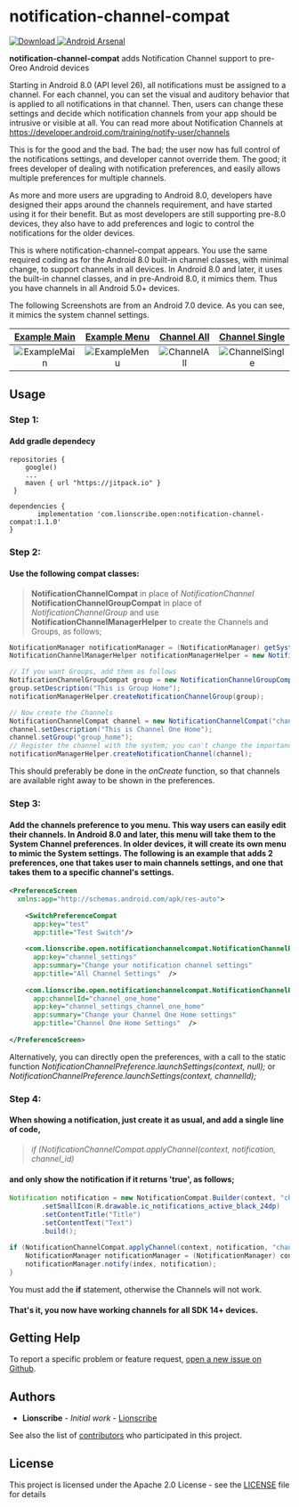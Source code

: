 # notification-channel-compat
[ ![Download](https://api.bintray.com/packages/lionscribe/open/notification-channel-compat/images/download.svg) ](https://bintray.com/lionscribe/open/notification-channel-compat/_latestVersion) [![Android Arsenal]( https://img.shields.io/badge/Android%20Arsenal-notification--channel--compat-green.svg?style=flat )]( https://android-arsenal.com/details/1/7741 )

**notification-channel-compat** adds Notification Channel support to pre-Oreo Android devices

Starting in Android 8.0 (API level 26), all notifications must be assigned to a channel. For each channel, you can set the visual and auditory behavior that is applied to all notifications in that channel. Then, users can change these settings and decide which notification channels from your app should be intrusive or visible at all. You can read more about Notification Channels at https://developer.android.com/training/notify-user/channels

This is for the good and the bad. The bad; the user now has full control of the notifications settings, and developer cannot override them. The good; it frees developer of dealing with notification preferences, and easily allows multiple preferences for multiple channels.

As more and more users are upgrading to Android 8.0, developers have designed their apps around the channels requirement, and have started using it for their benefit. But as most developers are still supporting pre-8.0 devices, they also have to add preferences and logic to control the notifications for the older devices.

This is where notification-channel-compat appears. You use the same required coding as for the Android 8.0 built-in channel classes, with minimal change, to support channels in all devices. In Android 8.0 and later, it uses the built-in channel classes, and in pre-Android 8.0, it mimics them. Thus you have channels in all Android 5.0+ devices.

The following Screenshots are from an Android 7.0 device. As you can see, it mimics the system channel settings.

| [Example Main][ExampleMain] | [Example Menu][ExampleMenu] | [Channel All][ChannelAll] | [Channel Single][ChannelSingle]
|:-:|:-:|:-:|:-:|
| ![ExampleMain] | ![ExampleMenu] | ![ChannelAll] | ![ChannelSingle] |

## Usage
### Step 1:
#### Add gradle dependecy
```
repositories {
    google()
	...
    maven { url "https://jitpack.io" }
 }
 
dependencies {
       implementation 'com.lionscribe.open:notification-channel-compat:1.1.0'
}
```
### Step 2:
#### Use the following compat classes:
>**NotificationChannelCompat** in place of  *NotificationChannel*
>**NotificationChannelGroupCompat** in place of *NotificationChannelGroup*
> and use **NotificationChannelManagerHelper** to create the Channels and Groups, as follows;
```java
NotificationManager notificationManager = (NotificationManager) getSystemService(NOTIFICATION_SERVICE);
NotificationChannelManagerHelper notificationManagerHelper = new NotificationChannelManagerHelper(this, notificationManager);

// If you want Groups, add them as follows
NotificationChannelGroupCompat group = new NotificationChannelGroupCompat("group_home", "Group Home");
group.setDescription("This is Group Home");
notificationManagerHelper.createNotificationChannelGroup(group);

// Now create the Channels
NotificationChannelCompat channel = new NotificationChannelCompat("channel_one_home", name, NotificationManager.IMPORTANCE_DEFAULT);  
channel.setDescription("This is Channel One Home");
channel.setGroup("group_home");  
// Register the channel with the system; you can't change the importance or other notification behaviors after this  
notificationManagerHelper.createNotificationChannel(channel);
```
This should preferably be done in the *onCreate* function, so that channels are available right away to be shown in the preferences.

### Step 3:
#### Add the channels preference to you menu. This way users can easily edit their channels. In Android 8.0 and later, this menu will take them to the System Channel preferences. In older devices, it will create its own menu to mimic the System settings. The following is an example that adds 2 preferences, one that takes user to main channels settings, and one that takes them to a specific channel's settings.
```xml
<PreferenceScreen  
  xmlns:app="http://schemas.android.com/apk/res-auto">  
  
    <SwitchPreferenceCompat  
	  app:key="test"  
	  app:title="Test Switch"/>  
  
    <com.lionscribe.open.notificationchannelcompat.NotificationChannelPreference  
	  app:key="channel_settings"  
	  app:summary="Change your notification channel settings"  
	  app:title="All Channel Settings"  />  
  
    <com.lionscribe.open.notificationchannelcompat.NotificationChannelPreference  
	  app:channelId="channel_one_home"  
	  app:key="channel_settings_channel_one_home"  
	  app:summary="Change your Channel One Home settings"  
	  app:title="Channel One Home Settings"  />  
  
</PreferenceScreen>
```
Alternatively, you can directly open the preferences, with a call to the static function *NotificationChannelPreference.launchSettings(context, null);* or *NotificationChannelPreference.launchSettings(context, channelId);*

### Step 4:

#### When showing a notification, just create it as usual, and add a single line of code, 
>*if (NotificationChannelCompat.applyChannel(context, notification,  channel_id)*

#### and only show the notification if it returns 'true', as follows;
```java
Notification notification = new NotificationCompat.Builder(context, "channel_one_home")  
        .setSmallIcon(R.drawable.ic_notifications_active_black_24dp)  
        .setContentTitle("Title")  
        .setContentText("Text")  
        .build();  
  
if (NotificationChannelCompat.applyChannel(context, notification, "channel_one_home")) {  
    NotificationManager notificationManager = (NotificationManager) context.getSystemService(NOTIFICATION_SERVICE);  
    notificationManager.notify(index, notification);  
}
```
You must add the **if** statement, otherwise the Channels will not work.

#### That's it, you now have working channels for all SDK 14+ devices.

## Getting Help

To report a specific problem or feature request, [open a new issue on Github](https://github.com/lionscribe/notification-channel-compat/issues/new).

## Authors

* **Lionscribe** - *Initial work* - [Lionscribe](https://github.com/lionscribe)

See also the list of [contributors](https://github.com/lionscribe/notification-channel-compat/contributors) who participated in this project.

## License

This project is licensed under the Apache 2.0 License - see the [LICENSE](LICENSE) file for details

[ExampleMain]: <https://raw.githubusercontent.com/lionscribe/notification-channel-compat/master/screenshots/screenshot_example_main.png>
[ExampleMenu]: <https://raw.githubusercontent.com/lionscribe/notification-channel-compat/master/screenshots/screenshot_example_menu.png>
[ChannelAll]: <https://raw.githubusercontent.com/lionscribe/notification-channel-compat/master/screenshots/screenshot_channel_all.png>
[ChannelSingle]: <https://raw.githubusercontent.com/lionscribe/notification-channel-compat/master/screenshots/screenshot_channel_single.png>
